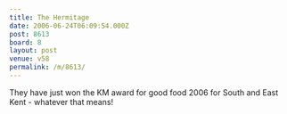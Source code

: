 ```yaml
---
title: The Hermitage
date: 2006-06-24T06:09:54.000Z
post: 8613
board: 8
layout: post
venue: v58
permalink: /m/8613/
---
```

They have just won the KM award for good food 2006 for South and East Kent - whatever that means!
